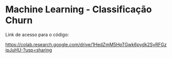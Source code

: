 # Machine Learning - Classificação Churn


Link de acesso para o código:


https://colab.research.google.com/drive/1HedZmM5HpTGwk6pydk2SyRFGzipJuHU-?usp=sharing